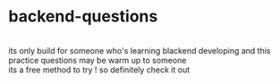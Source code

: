 # backend-questions
<br>
its only build  for someone who's learning blackend developing and this practice questions may be warm up to someone
<br>
its a free method to try ! so definitely check it out
